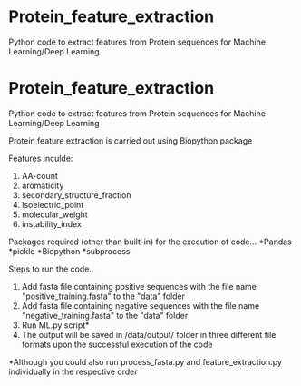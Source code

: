 # Protein_feature_extraction
Python code to extract features from Protein sequences for Machine Learning/Deep Learning

# Protein_feature_extraction
Python code to extract features from Protein sequences for Machine Learning/Deep Learning

Protein feature extraction is carried out using Biopython package

Features inculde: 
1. AA-count
2. aromaticity
3. secondary_structure_fraction
4. isoelectric_point
5. molecular_weight
6. instability_index

Packages required (other than built-in) for the execution of code...
*Pandas
*pickle
*Biopython
*subprocess

Steps to run the code..
1. Add fasta file containing positive sequences with the file name "positive_training.fasta" to the "data" folder
2. Add fasta file containing negative sequences with the file name "negative_training.fasta" to the "data" folder
3. Run ML.py script* 
4. The output will be saved in /data/output/ folder in three different file formats upon the successful execution of the code

*Although you could also run process_fasta.py and feature_extraction.py individually in the respective order
